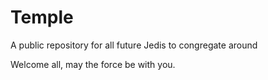 # Temple
A public repository for all future Jedis to congregate around

Welcome all, may the force be with you.
